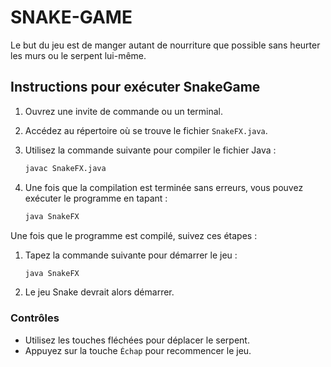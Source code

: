# SNAKE-GAME
Le but du jeu est de manger autant de nourriture que possible sans heurter les murs ou le serpent lui-même.

## Instructions pour exécuter SnakeGame

1. Ouvrez une invite de commande ou un terminal.

2. Accédez au répertoire où se trouve le fichier `SnakeFX.java`.

3. Utilisez la commande suivante pour compiler le fichier Java :
    ```bash
    javac SnakeFX.java
    ```

4. Une fois que la compilation est terminée sans erreurs, vous pouvez exécuter le programme en tapant :
    ```bash
    java SnakeFX
    ```

Une fois que le programme est compilé, suivez ces étapes :

1. Tapez la commande suivante pour démarrer le jeu :
    ```bash
    java SnakeFX
    ```

2. Le jeu Snake devrait alors démarrer.

### Contrôles

- Utilisez les touches fléchées pour déplacer le serpent.
- Appuyez sur la touche `Échap` pour recommencer le jeu.


